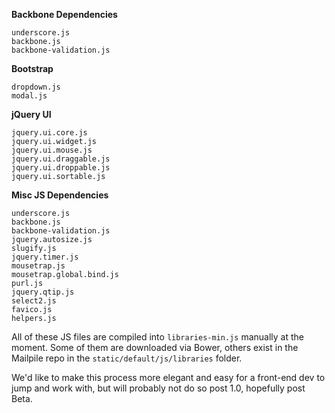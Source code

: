 **Backbone Dependencies**

```
underscore.js
backbone.js
backbone-validation.js
```

**Bootstrap**

```
dropdown.js
modal.js
```

**jQuery UI**

```
jquery.ui.core.js
jquery.ui.widget.js
jquery.ui.mouse.js
jquery.ui.draggable.js
jquery.ui.droppable.js
jquery.ui.sortable.js
```

**Misc JS Dependencies**

```
underscore.js
backbone.js
backbone-validation.js
jquery.autosize.js
slugify.js
jquery.timer.js
mousetrap.js
mousetrap.global.bind.js
purl.js
jquery.qtip.js
select2.js
favico.js
helpers.js
```

All of these JS files are compiled into `libraries-min.js` manually at the moment. Some of them are downloaded via Bower, others exist in the Mailpile repo in the `static/default/js/libraries` folder.

We'd like to make this process more elegant and easy for a front-end dev to jump and work with, but will probably not do so post 1.0, hopefully post Beta.